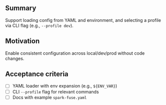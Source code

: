 ## Summary

Support loading config from YAML and environment, and selecting a profile via CLI flag (e.g., `--profile dev`).

## Motivation

Enable consistent configuration across local/dev/prod without code changes.

## Acceptance criteria

- [ ] YAML loader with env expansion (e.g., `${ENV_VAR}`)
- [ ] CLI `--profile` flag for relevant commands
- [ ] Docs with example `spark-fuse.yaml`
